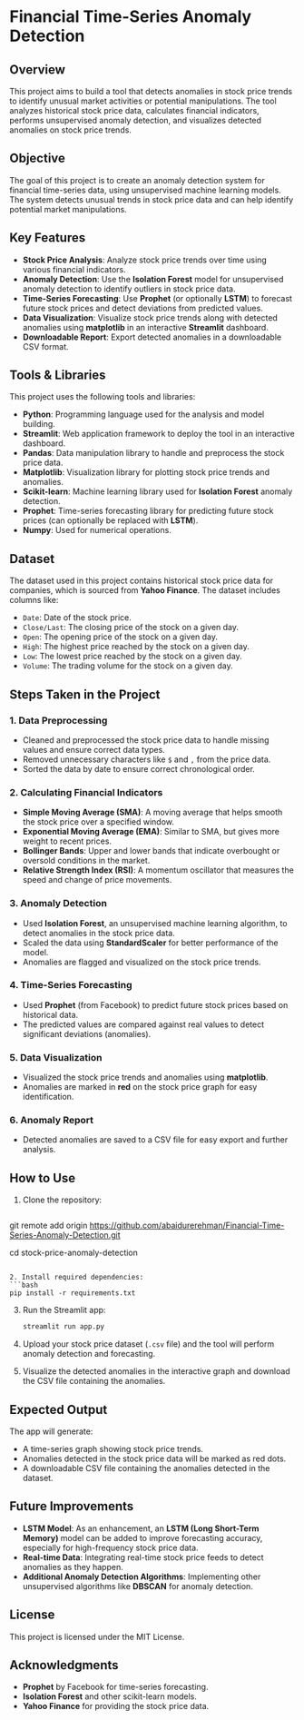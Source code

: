 # Financial Time-Series Anomaly Detection

## Overview
This project aims to build a tool that detects anomalies in stock price trends to identify unusual market activities or potential manipulations. The tool analyzes historical stock price data, calculates financial indicators, performs unsupervised anomaly detection, and visualizes detected anomalies on stock price trends.

## Objective
The goal of this project is to create an anomaly detection system for financial time-series data, using unsupervised machine learning models. The system detects unusual trends in stock price data and can help identify potential market manipulations.

## Key Features
- **Stock Price Analysis**: Analyze stock price trends over time using various financial indicators.
- **Anomaly Detection**: Use the **Isolation Forest** model for unsupervised anomaly detection to identify outliers in stock price data.
- **Time-Series Forecasting**: Use **Prophet** (or optionally **LSTM**) to forecast future stock prices and detect deviations from predicted values.
- **Data Visualization**: Visualize stock price trends along with detected anomalies using **matplotlib** in an interactive **Streamlit** dashboard.
- **Downloadable Report**: Export detected anomalies in a downloadable CSV format.

## Tools & Libraries
This project uses the following tools and libraries:
- **Python**: Programming language used for the analysis and model building.
- **Streamlit**: Web application framework to deploy the tool in an interactive dashboard.
- **Pandas**: Data manipulation library to handle and preprocess the stock price data.
- **Matplotlib**: Visualization library for plotting stock price trends and anomalies.
- **Scikit-learn**: Machine learning library used for **Isolation Forest** anomaly detection.
- **Prophet**: Time-series forecasting library for predicting future stock prices (can optionally be replaced with **LSTM**).
- **Numpy**: Used for numerical operations.

## Dataset
The dataset used in this project contains historical stock price data for companies, which is sourced from **Yahoo Finance**. The dataset includes columns like:
- `Date`: Date of the stock price.
- `Close/Last`: The closing price of the stock on a given day.
- `Open`: The opening price of the stock on a given day.
- `High`: The highest price reached by the stock on a given day.
- `Low`: The lowest price reached by the stock on a given day.
- `Volume`: The trading volume for the stock on a given day.

## Steps Taken in the Project

### 1. Data Preprocessing
- Cleaned and preprocessed the stock price data to handle missing values and ensure correct data types.
- Removed unnecessary characters like `$` and `,` from the price data.
- Sorted the data by date to ensure correct chronological order.

### 2. Calculating Financial Indicators
- **Simple Moving Average (SMA)**: A moving average that helps smooth the stock price over a specified window.
- **Exponential Moving Average (EMA)**: Similar to SMA, but gives more weight to recent prices.
- **Bollinger Bands**: Upper and lower bands that indicate overbought or oversold conditions in the market.
- **Relative Strength Index (RSI)**: A momentum oscillator that measures the speed and change of price movements.

### 3. Anomaly Detection
- Used **Isolation Forest**, an unsupervised machine learning algorithm, to detect anomalies in the stock price data.
- Scaled the data using **StandardScaler** for better performance of the model.
- Anomalies are flagged and visualized on the stock price trends.

### 4. Time-Series Forecasting
- Used **Prophet** (from Facebook) to predict future stock prices based on historical data.
- The predicted values are compared against real values to detect significant deviations (anomalies).
  
### 5. Data Visualization
- Visualized the stock price trends and anomalies using **matplotlib**.
- Anomalies are marked in **red** on the stock price graph for easy identification.

### 6. Anomaly Report
- Detected anomalies are saved to a CSV file for easy export and further analysis.

## How to Use
1. Clone the repository:
   ```bash
git remote add origin https://github.com/abaidurerehman/Financial-Time-Series-Anomaly-Detection.git

   cd stock-price-anomaly-detection
   ```

2. Install required dependencies:
   ```bash
   pip install -r requirements.txt
   ```

3. Run the Streamlit app:
   ```bash
   streamlit run app.py
   ```

4. Upload your stock price dataset (`.csv` file) and the tool will perform anomaly detection and forecasting.

5. Visualize the detected anomalies in the interactive graph and download the CSV file containing the anomalies.

## Expected Output
The app will generate:
- A time-series graph showing stock price trends.
- Anomalies detected in the stock price data will be marked as red dots.
- A downloadable CSV file containing the anomalies detected in the dataset.

## Future Improvements
- **LSTM Model**: As an enhancement, an **LSTM (Long Short-Term Memory)** model can be added to improve forecasting accuracy, especially for high-frequency stock price data.
- **Real-time Data**: Integrating real-time stock price feeds to detect anomalies as they happen.
- **Additional Anomaly Detection Algorithms**: Implementing other unsupervised algorithms like **DBSCAN** for anomaly detection.

## License
This project is licensed under the MIT License.

## Acknowledgments
- **Prophet** by Facebook for time-series forecasting.
- **Isolation Forest** and other scikit-learn models.
- **Yahoo Finance** for providing the stock price data.
